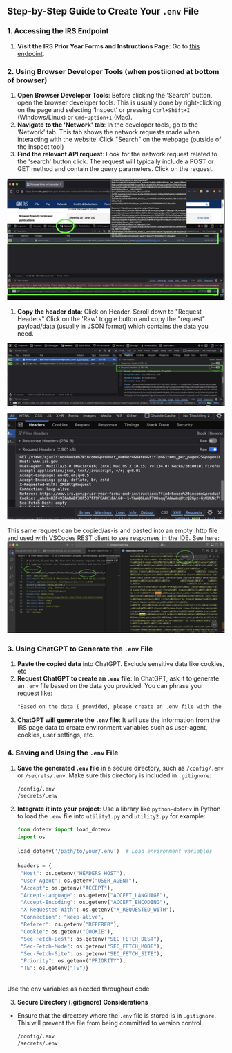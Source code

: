 ## Step-by-Step Guide to Create Your `.env` File

### **1. Accessing the IRS Endpoint**
1. **Visit the IRS Prior Year Forms and Instructions Page**: Go to [this endpoint](https://www.irs.gov/prior-year-forms-and-instructions?find=house%20income&product_number=&date=&title=&items_per_page=25&page=1).


### **2. Using Browser Developer Tools (when postiioned at bottom of browser)**
1. **Open Browser Developer Tools**: Before clicking the 'Search' button, open the browser developer tools. This is usually done by right-clicking on the page and selecting ‘Inspect’ or pressing `Ctrl+Shift+I` (Windows/Linux) or `Cmd+Option+I` (Mac).
2. **Navigate to the 'Network' tab**: In the developer tools, go to the ‘Network’ tab. This tab shows the network requests made when interacting with the website. Click "Search" on the webpage (outside of the Inspect tool)
3. **Find the relevant API request**: Look for the network request related to the 'search' button click. The request will typically include a POST or GET method and contain the query parameters. Click on the request.
   
![network_tab1](md_img/network_tab.png)

1. **Copy the header data**: Click on Header. Scroll down to "Request Headers" Click on the 'Raw' toggle button and copy the "request" payload/data (usually in JSON format) which contains the data you need. 

![network_tab2](md_img/network_tab2.png)

![network_tab3](md_img/network_tab3.png)

This same request can be copied/as-is and pasted into an empty .http file and used with VSCodes REST client to see responses in the IDE. See here:
![REST Client extension on VSCode](md_img/rest_client_ext.png)


### **3. Using ChatGPT to Generate the `.env` File**
1. **Paste the copied data** into ChatGPT. Exclude sensitive data like cookies, etc
2. **Request ChatGPT to create an `.env` file**: In ChatGPT, ask it to generate an `.env` file based on the data you provided. You can phrase your request like:
   ```markdown
   "Based on the data I provided, please create an .env file with the necessary environment variables for my project so I can save it in a secure directory (e.g., .gitignore) in my workspace."
   ```
3. **ChatGPT will generate the `.env` file**: It will use the information from the IRS page data to create environment variables such as user-agent, cookies, user settings, etc.

### **4. Saving and Using the `.env` File**
1. **Save the generated `.env` file** in a secure directory, such as `/config/.env` or `/secrets/.env`. Make sure this directory is included in `.gitignore`:
   ```plaintext
   /config/.env
   /secrets/.env
   ```
2. **Integrate it into your project**: Use a library like `python-dotenv` in Python to load the `.env` file into `utility1.py`  and `utility2.py` for example:
   ```python
   from dotenv import load_dotenv
   import os

   load_dotenv('/path/to/your/.env')  # Load environment variables

   headers = {
    "Host": os.getenv("HEADERS_HOST"),
    "User-Agent": os.getenv("USER_AGENT"),
    "Accept": os.getenv("ACCEPT"),
    "Accept-Language": os.getenv("ACCEPT_LANGUAGE"),
    "Accept-Encoding": os.getenv("ACCEPT_ENCODING"),
    "X-Requested-With": os.getenv("X_REQUESTED_WITH"),
    "Connection": "keep-alive",
    "Referer": os.getenv("REFERER"),
    "Cookie": os.getenv("COOKIE"),
    "Sec-Fetch-Dest": os.getenv("SEC_FETCH_DEST"),
    "Sec-Fetch-Mode": os.getenv("SEC_FETCH_MODE"),
    "Sec-Fetch-Site": os.getenv("SEC_FETCH_SITE"),
    "Priority": os.getenv("PRIORITY"),
    "TE": os.getenv("TE")}
    
Use the env variables as needed throughout code
   

3. **Secure Directory (.gitignore) Considerations**
- Ensure that the directory where the `.env` file is stored is in `.gitignore`. This will prevent the file from being committed to version control.
  ```plaintext
  /config/.env
  /secrets/.env
  ```
